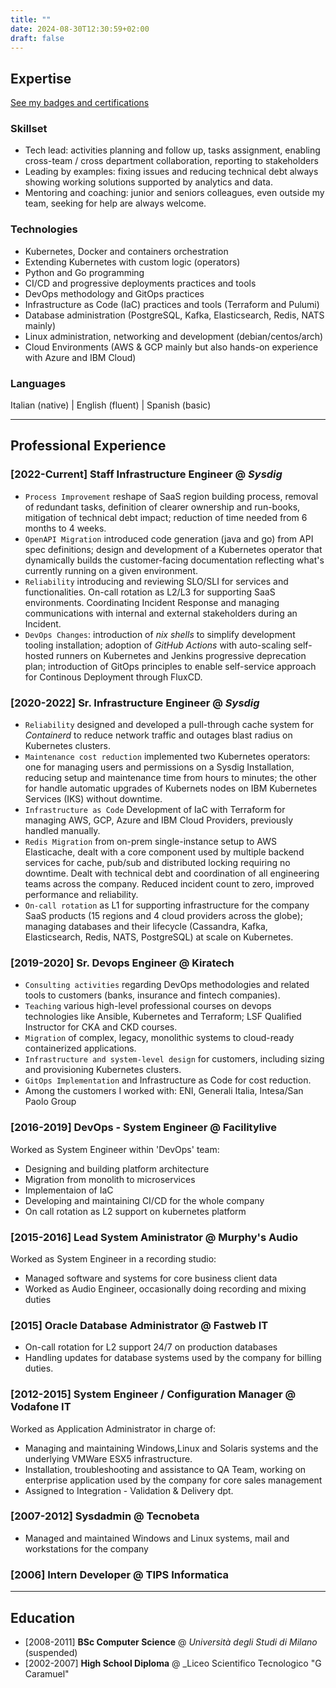 ```yaml
---
title: ""
date: 2024-08-30T12:30:59+02:00
draft: false
---
```


## Expertise

[See my badges and certifications](https://www.credly.com/users/mbovo/badges)

### Skillset

- Tech lead: activities planning and follow up, tasks assignment, enabling cross-team / cross department collaboration, reporting to stakeholders
- Leading by examples: fixing issues and reducing technical debt always showing working solutions supported by analytics and data.
- Mentoring and coaching: junior and seniors colleagues, even outside my team, seeking for help are always welcome.

### Technologies

- Kubernetes, Docker and containers orchestration
- Extending Kubernetes with custom logic (operators)
- Python and Go programming
- CI/CD and progressive deployments practices and tools
- DevOps methodology and GitOps practices
- Infrastructure as Code (IaC) practices and tools (Terraform and Pulumi)
- Database administration (PostgreSQL, Kafka, Elasticsearch, Redis, NATS mainly)
- Linux administration, networking and development (debian/centos/arch)
- Cloud Environments (AWS & GCP mainly but also hands-on experience with Azure and IBM Cloud)

### Languages

Italian (native) | English (fluent) | Spanish (basic)

---

## Professional Experience

### [2022-Current] **Staff Infrastructure Engineer**  @ _Sysdig_

- `Process Improvement` reshape of SaaS region building process, removal of redundant tasks, definition of clearer ownership and run-books, mitigation of technical debt impact; reduction of time needed from 6 months to 4 weeks.
- `OpenAPI Migration` introduced code generation (java and go) from API spec definitions; design and development of a Kubernetes operator that dynamically builds the customer-facing documentation reflecting what's currently running on a given environment.
- `Reliability` introducing and reviewing SLO/SLI for services and functionalities. On-call rotation as L2/L3 for supporting SaaS environments. Coordinating Incident Response and managing communications with internal and external stakeholders during an Incident.
- `DevOps Changes`: introduction of _nix shells_ to simplify development tooling installation; adoption of _GitHub Actions_ with auto-scaling self-hosted runners on Kubernetes and Jenkins progressive deprecation plan; introduction of GitOps principles to enable self-service approach for Continous Deployment through FluxCD.

### [2020-2022] **Sr. Infrastructure Engineer**  @ _Sysdig_

- `Reliability` designed and developed a pull-through cache system for _Containerd_ to reduce network traffic and outages blast radius on Kubernetes clusters.
- `Maintenance cost reduction` implemented two Kubernetes operators: one for managing users and permissions on a Sysdig Installation, reducing setup and maintenance time from hours to minutes; the other for handle automatic upgrades of Kubernets nodes on IBM Kubernetes Services (IKS) without downtime.
- `Infrastructure as Code` Development of IaC with Terraform for managing AWS, GCP, Azure and IBM Cloud Providers, previously handled manually.
- `Redis Migration` from on-prem single-instance setup to AWS Elasticache, dealt with a core component used by multiple backend services for cache, pub/sub and distributed locking requiring no downtime. Dealt with technical debt and coordination of all engineering teams across the company. Reduced incident count to zero, improved performance and reliability.
- `On-call rotation` as L1 for supporting infrastructure for the company SaaS products (15 regions and 4 cloud providers across the globe); managing databases and their lifecycle (Cassandra, Kafka, Elasticsearch, Redis, NATS, PostgreSQL) at scale on Kubernetes.

### [2019-2020] **Sr. Devops Engineer** @ Kiratech

- `Consulting activities` regarding DevOps methodologies and related tools to customers (banks, insurance and fintech companies).
- `Teaching` various high-level professional courses on devops technologies like Ansible, Kubernetes and Terraform; LSF Qualified Instructor for CKA and CKD courses.
- `Migration` of complex, legacy, monolithic systems to cloud-ready containerized applications.
- `Infrastructure and system-level design` for customers, including sizing and provisioning Kubernetes clusters.
- `GitOps Implementation` and Infrastructure as Code for cost reduction.
- Among the customers I worked with: ENI, Generali Italia, Intesa/San Paolo Group

### [2016-2019] **DevOps - System Engineer** @ Facilitylive

Worked as System Engineer within 'DevOps' team:

- Designing and building platform architecture
- Migration from monolith to microservices
- Implementaion of IaC
- Developing and maintaining CI/CD for the whole company
- On call rotation as L2 support on kubernetes platform

### [2015-2016] **Lead System Aministrator** @ Murphy's Audio

Worked as System Engineer in a recording studio:

- Managed software and systems for core business client data
- Worked as Audio Engineer, occasionally doing recording and mixing duties

### [2015] **Oracle Database Administrator** @ Fastweb IT

- On-call rotation for L2 support 24/7 on production databases
- Handling updates for database systems used by the company for billing duties.

### [2012-2015] **System Engineer / Configuration Manager** @ Vodafone IT

Worked as Application Administrator in charge of:

- Managing and maintaining Windows,Linux and Solaris systems and the underlying VMWare ESX5 infrastructure.
- Installation, troubleshooting and assistance to QA Team, working on enterprise application used by the company for core sales management
- Assigned to Integration - Validation & Delivery dpt.

### [2007-2012] **Sysdadmin** @ Tecnobeta

- Managed and maintained Windows and Linux systems, mail and workstations for the company

### [2006] **Intern Developer** @ TIPS Informatica

---

## Education

- [2008-2011] **BSc Computer Science** @ _Università degli Studi di Milano_ (suspended)
- [2002-2007] **High School Diploma** @ _Liceo Scientifico Tecnologico "G Caramuel"